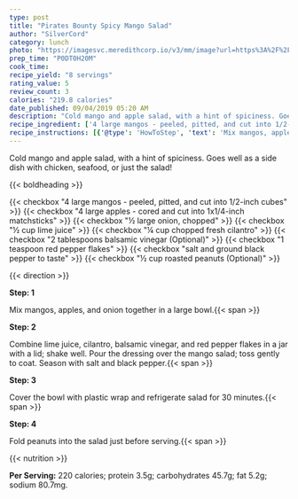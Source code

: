 ```yaml
---
type: post
title: "Pirates Bounty Spicy Mango Salad"
author: "SilverCord"
category: lunch
photo: "https://imagesvc.meredithcorp.io/v3/mm/image?url=https%3A%2F%2Fimages.media-allrecipes.com%2Fuserphotos%2F834774.jpg"
prep_time: "P0DT0H20M"
cook_time: 
recipe_yield: "8 servings"
rating_value: 5
review_count: 3
calories: "219.8 calories"
date_published: 09/04/2019 05:20 AM
description: "Cold mango and apple salad, with a hint of spiciness. Goes well as a side dish with chicken, seafood, or just the salad!"
recipe_ingredient: ['4 large mangos - peeled, pitted, and cut into 1/2-inch cubes', '4 large apples - cored and cut into 1x1/4-inch matchsticks', '½ large onion, chopped', '½ cup lime juice', '¼ cup chopped fresh cilantro', '2 tablespoons balsamic vinegar', '1 teaspoon red pepper flakes', 'salt and ground black pepper to taste', '½ cup roasted peanuts']
recipe_instructions: [{'@type': 'HowToStep', 'text': 'Mix mangos, apples, and onion together in a large bowl.\n'}, {'@type': 'HowToStep', 'text': 'Combine lime juice, cilantro, balsamic vinegar, and red pepper flakes in a jar with a lid; shake well. Pour the dressing over the mango salad; toss gently to coat. Season with salt and black pepper.\n'}, {'@type': 'HowToStep', 'text': 'Cover the bowl with plastic wrap and refrigerate salad for 30 minutes.\n'}, {'@type': 'HowToStep', 'text': 'Fold peanuts into the salad just before serving.\n'}]
---
```


Cold mango and apple salad, with a hint of spiciness. Goes well as a side dish with chicken, seafood, or just the salad! 

{{< boldheading >}}

{{< checkbox "4 large mangos - peeled, pitted, and cut into 1/2-inch cubes" >}}
{{< checkbox "4 large apples - cored and cut into 1x1/4-inch matchsticks" >}}
{{< checkbox "½ large onion, chopped" >}}
{{< checkbox "½ cup lime juice" >}}
{{< checkbox "¼ cup chopped fresh cilantro" >}}
{{< checkbox "2 tablespoons balsamic vinegar  (Optional)" >}}
{{< checkbox "1 teaspoon red pepper flakes" >}}
{{< checkbox "salt and ground black pepper to taste" >}}
{{< checkbox "½ cup roasted peanuts  (Optional)" >}}


{{< direction >}}

**Step: 1**

Mix mangos, apples, and onion together in a large bowl.{{< span >}}

**Step: 2**

Combine lime juice, cilantro, balsamic vinegar, and red pepper flakes in a jar with a lid; shake well. Pour the dressing over the mango salad; toss gently to coat. Season with salt and black pepper.{{< span >}}

**Step: 3**

Cover the bowl with plastic wrap and refrigerate salad for 30 minutes.{{< span >}}

**Step: 4**

Fold peanuts into the salad just before serving.{{< span >}}

{{< nutrition >}}

**Per Serving:** 220 calories; protein 3.5g; carbohydrates 45.7g; fat 5.2g; sodium 80.7mg.